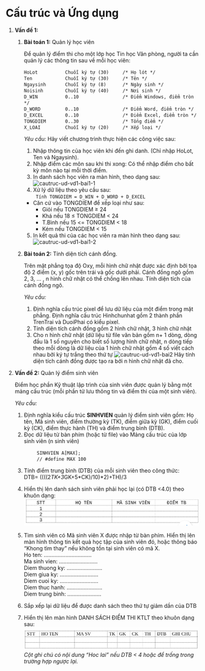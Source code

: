 # Cấu trúc và Ứng dụng
1. **Vấn đề 1:**  
    1. **Bài toán 1:** Quản lý học viên

        Để quản lý điểm thi cho một lớp học Tin học Văn phòng, người ta cần quản lý  các thông tin sau về mỗi học viên:  
        ```
        HoLot          Chuỗi ký tự (30)     /* Họ lót */    
        Ten            Chuỗi ký tự (30)     /* Tên */
        Ngaysinh       Chuỗi ký tự (8)      /* Ngày sinh */
        Noisinh        Chuỗi ký tự (40)     /* Nơi sinh */
        D_WIN          0..10                /* Điểm Windows, điểm tròn */
        D_WORD         0..10                /* Điểm Word, điểm tròn */
        D_EXCEL        0..10                /* Điểm Excel, điểm tròn */
        TONGDIEM       0..30                /* Tổng điểm */
        X_LOAI         Chuỗi ký tự (20)     /* Xếp loại */
        ```

        _Yêu cầu:_ Hãy viết chương trình thực hiện các công việc sau:
        1. Nhập thông tin của học viên khi đến ghi danh. (Chỉ nhập HoLot, Ten và Ngaysinh).
        2. Nhập điểm các môn sau khi thi xong: Có thể nhập điểm cho bất kỳ môn nào tại mỗi thời điểm.
        3. In danh sách học viên ra màn hình, theo dạng sau:  
        ![cautruc-ud-vd1-bai1-1](/ki-thuat-lap-trinh/image/cautruc-ud-vd2-bai1-1.jpg)
        4. Xử lý dữ liệu theo yêu cầu sau:  
         ` Tính TONGDIEM = D_WIN + D_WORD + D_EXCEL`
         * Căn cứ vào TONGDIEM để xếp loại như sau:  
             - Giỏi nếu     TONGDIEM ≥ 24  
             - Khá nếu         18 ≤ TONGDIEM < 24  
             - T.Bình nếu    15 <= TONGDIEM < 18  
             - Kém    nếu         TONGDIEM < 15    
        5. In kết quả thi của các học viên ra màn hình theo dạng sau:  
        ![cautruc-ud-vd1-bai1-2](/ki-thuat-lap-trinh/image/cautruc-ud-vd2-bai1-2.jpg)

    2. **Bài toán 2:** Tính diện tích cánh đồng.  
 
        Trên mặt phẳng tọa độ Oxy, mỗi hình chữ nhật được xác định bởi tọa độ  2 điểm (x, y) gốc trên trái và gốc dưới phải. Cánh đồng ngô gồm 2, 3, ... , n hình chữ nhật có thể chồng lên nhau. Tính diện tích của cánh đồng ngô.  

       _Yêu cầu:_  
        1. Định nghĩa cấu trúc pixel để lưu dữ liệu của một điểm trong mặt phẳng. Định nghĩa cấu trúc Hinhchunhat gồm 2 thành phần TrenTrai và DuoiPhai có kiểu pixel.
        2. Tính diện tích cánh đồng gồm 2 hình chữ nhật, 3 hình chữ nhật
        3. Cho n hình chữ nhật (dữ liệu từ file văn bản gồm n+ 1 dòng, dòng đầu là 1 số nguyên cho biết số lượng hình chữ nhật, n dòng tiếp theo mỗi dòng là dữ liệu của 1 hình chữ nhật gồm 4 số viết cách nhau bởi ký tự trắng theo thứ tự ![cautruc-ud-vd1-bai2](/storage/emulated/0/code/bai-tap-c/ki-thuat-lap-trinh/image/cautruc-ud-vd1-bai2.jpg) Hãy tính diện tích cánh đồng được tạo ra bởi n hình chữ nhật đã cho.

2. **Vấn đề 2:** Quản lý điểm sinh viên  

    Điểm học phần Kỹ thuật lập trình của sinh viên được quản lý bằng một mảng cấu trúc (mỗi 		phần tử lưu thông tin và điểm thi của một sinh viên).  

    _Yêu cầu:_  
    1. Định nghĩa kiểu cấu trúc **SINHVIEN** quản lý điểm sinh viên gồm: Họ tên, Mã sinh viên, điểm thường kỳ (TK), điểm giữa kỳ (GK), điểm cuối kỳ (CK), điểm thực hành (TH) và điểm trung bình (DTB).
    2. Đọc dữ liệu từ bàn phím (hoặc từ file) vào Mảng cấu trúc của lớp sinh viên (n sinh viên)
    ```
            SINHVIEN A[MAX]; 
            // #define MAX 100  

    ```

    3. Tính điểm trung bình (DTB) của mỗi sinh viên theo công thức:  
DTB= ((((2*TK+3*GK+5*CK)/10)*2)+TH)/3
    4. Hiển thị lên danh sách sinh viên phải học lại (có DTB <4.0) theo khuôn dạng:  
      ![cautruc-ud-vd2-1](/ki-thuat-lap-trinh/image/cautruc-ud-vd2-1.jpg)
    5. Tìm sinh viên có Mã sinh viên X được nhập từ bàn phím. Hiển thị lên màn hình thông tin kết quả học tập của sinh viên đó, hoặc thông báo “Khong tìm thay” nếu không tồn tại sinh viên có mã X.  
      Ho ten: ...............................  
      Ma sinh vien: .........................  
      Diem thuong ky: .......................  
      Diem giua ky: .........................  
      Diem cuoi ky: .........................  
      Diem thuc hanh: .......................  
      Diem trung binh: ......................  

    6. Sắp xếp lại dữ liệu để được danh sách theo thứ tự giảm dần của DTB
    7. Hiển thị lên màn hình DANH SÁCH ĐIỂM THI KTLT theo khuôn dạng sau:
    ![cautruc-ud-vd2-2](/ki-thuat-lap-trinh/image/cautruc-ud-vd2-2.jpg)  
    _Cột ghi chú có nội dung “Hoc lai” nếu DTB < 4 hoặc để trống trong trường hợp ngược lại._
